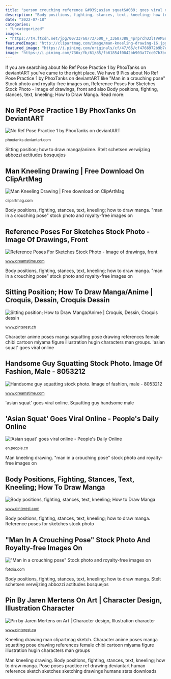 ```yaml
---
title: "person crouching reference &#039;asian squat&#039; goes viral online"
description: "Body positions, fighting, stances, text, kneeling; how to draw manga"
date: "2022-07-18"
categories:
- "Uncategorized"
images:
- "https://t4.ftcdn.net/jpg/00/33/60/73/500_F_33607388_4prprchU3lTVAMSnZQyJp2m0x0oUx4bs.jpg"
featuredImage: "http://clipartmag.com/image/man-kneeling-drawing-16.jpg"
featured_image: "https://i.pinimg.com/originals/cf/47/66/cf4766972b9b7e699a63627a9a0549a5.jpg"
image: "https://i.pinimg.com/736x/fb/61/85/fb61854f0842bb903a77cc07b3bdb75a--drawing-things-drawing-people.jpg"
---
```


If you are searching about No Ref Pose Practice 1 by PhoxTanks on deviantART you've came to the right place. We have 9 Pics about No Ref Pose Practice 1 by PhoxTanks on deviantART like &quot;Man in a crouching pose&quot; Stock photo and royalty-free images on, Reference Poses For Sketches Stock Photo - Image of drawings, front and also Body positions, fighting, stances, text, kneeling; How to Draw Manga. Read more:

## No Ref Pose Practice 1 By PhoxTanks On DeviantART

![No Ref Pose Practice 1 by PhoxTanks on deviantART](http://fc03.deviantart.net/fs71/i/2011/265/3/a/no_ref_pose_practice_1_by_kagaihitotsu-d4anc9g.png "Kneeling drawing man clipartmag sketch")

<small>phoxtanks.deviantart.com</small>

Sitting position; how to draw manga/anime. Stelt schetsen verwijzing abbozzi actitudes bosquejos

## Man Kneeling Drawing | Free Download On ClipArtMag

![Man Kneeling Drawing | Free download on ClipArtMag](http://clipartmag.com/image/man-kneeling-drawing-16.jpg "Reference poses for sketches stock photo")

<small>clipartmag.com</small>

Body positions, fighting, stances, text, kneeling; how to draw manga. &quot;man in a crouching pose&quot; stock photo and royalty-free images on

## Reference Poses For Sketches Stock Photo - Image Of Drawings, Front

![Reference Poses For Sketches Stock Photo - Image of drawings, front](https://thumbs.dreamstime.com/z/reference-poses-sketches-9009804.jpg "Kneeling drawing reference pose poses anime sitting fighting body draw positions manga stances base figure side character man drawings text")

<small>www.dreamstime.com</small>

Body positions, fighting, stances, text, kneeling; how to draw manga. &quot;man in a crouching pose&quot; stock photo and royalty-free images on

## Sitting Position; How To Draw Manga/Anime | Croquis, Dessin, Croquis Dessin

![Sitting position; How to Draw Manga/Anime | Croquis, Dessin, Croquis dessin](https://i.pinimg.com/736x/fb/61/85/fb61854f0842bb903a77cc07b3bdb75a--drawing-things-drawing-people.jpg "Handsome guy squatting stock photo. image of fashion, male")

<small>www.pinterest.ch</small>

Character anime poses manga squatting pose drawing references female chibi cartoon miyama figure illustration hugin characters man groups. &#039;asian squat&#039; goes viral online

## Handsome Guy Squatting Stock Photo. Image Of Fashion, Male - 8053212

![Handsome guy squatting stock photo. Image of fashion, male - 8053212](https://thumbs.dreamstime.com/z/handsome-guy-squatting-8053212.jpg "Sitting position; how to draw manga/anime")

<small>www.dreamstime.com</small>

&#039;asian squat&#039; goes viral online. Squatting guy handsome male

## &#039;Asian Squat&#039; Goes Viral Online - People&#039;s Daily Online

![&#039;Asian squat&#039; goes viral online - People&#039;s Daily Online](http://en.people.cn/NMediaFile/2016/0321/FOREIGN201603210902000162349708671.png "Asian squat lau andy western squatting viral goes explain americans technical terms cn")

<small>en.people.cn</small>

Man kneeling drawing. &quot;man in a crouching pose&quot; stock photo and royalty-free images on

## Body Positions, Fighting, Stances, Text, Kneeling; How To Draw Manga

![Body positions, fighting, stances, text, kneeling; How to Draw Manga](https://i.pinimg.com/originals/cf/47/66/cf4766972b9b7e699a63627a9a0549a5.jpg "&#039;asian squat&#039; goes viral online")

<small>www.pinterest.com</small>

Body positions, fighting, stances, text, kneeling; how to draw manga. Reference poses for sketches stock photo

## &quot;Man In A Crouching Pose&quot; Stock Photo And Royalty-free Images On

![&quot;Man in a crouching pose&quot; Stock photo and royalty-free images on](https://t4.ftcdn.net/jpg/00/33/60/73/500_F_33607388_4prprchU3lTVAMSnZQyJp2m0x0oUx4bs.jpg "&quot;man in a crouching pose&quot; stock photo and royalty-free images on")

<small>fotolia.com</small>

Body positions, fighting, stances, text, kneeling; how to draw manga. Stelt schetsen verwijzing abbozzi actitudes bosquejos

## Pin By Jaren Mertens On Art | Character Design, Illustration Character

![Pin by Jaren Mertens on Art | Character design, Illustration character](https://i.pinimg.com/originals/12/57/14/125714649d1c4a551b838bdb073db67d.jpg "Body positions, fighting, stances, text, kneeling; how to draw manga")

<small>www.pinterest.ca</small>

Kneeling drawing man clipartmag sketch. Character anime poses manga squatting pose drawing references female chibi cartoon miyama figure illustration hugin characters man groups

Man kneeling drawing. Body positions, fighting, stances, text, kneeling; how to draw manga. Pose poses practice ref drawing deviantart human reference sketch sketches sketching drawings humans stats downloads
